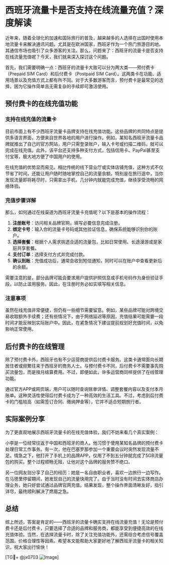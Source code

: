 # 西班牙流量卡是否支持在线流量充值？深度解读

近年来，随着全球化的加速和国际旅行的普及，越来越多的人选择在出国时使用本地流量卡来解决通讯问题。尤其是在欧洲国家，西班牙作为一个热门旅游目的地，其通信市场也吸引了众多游客的关注。那么，问题来了：西班牙的流量卡是否支持在线流量充值呢？今天，我们就来深入探讨这个问题。

首先，我们需要明确一点：西班牙的流量卡大致可以分为两大类——预付费卡（Prepaid SIM Card）和后付费卡（Postpaid SIM Card）。这两类卡在功能、适用场景以及充值方式上都有所不同。对于大多数游客而言，预付费卡是最常见的选择，因为它操作简单且无需复杂的手续即可激活使用。

## 预付费卡的在线充值功能

### 支持在线充值的流量卡

目前市面上有不少西班牙流量卡品牌支持在线充值功能。这些品牌的共同特点是提供多语言界面，方便来自世界各地的用户进行操作。例如，某知名西班牙流量卡品牌就推出了自己的官方网站，用户只需登录账户，输入卡号或扫描二维码，就可以完成在线充值。此外，该平台还支持多种支付方式，包括信用卡、PayPal甚至支付宝等，极大地方便了中国用户的使用。

在线充值的优势显而易见。相比传统的线下营业厅或实体店铺充值，这种方式不仅节省了时间，还能让用户随时随地掌控自己的流量余额。特别是在旅行途中，当你发现流量即将耗尽时，只需拿出手机，几分钟内就能完成充值，继续享受流畅的网络体验。

### 充值步骤详解

那么，如何通过在线渠道为西班牙流量卡充值呢？以下是基本的操作流程：

1. **注册账号**：访问相关品牌官网，填写必要信息完成注册。
2. **绑定卡号**：输入你的流量卡号码或其他验证信息，确保系统能够识别你的账户。
3. **选择套餐**：根据个人需求挑选合适的流量包，比如日常使用、长途漫游或是家庭共享套餐。
4. **支付订单**：选择支付方式并完成付款。
5. **确认到账**：充值成功后，通常会收到短信通知，同时可以在账户中查看更新后的余额。

需要注意的是，部分品牌可能会要求用户提供护照信息或手机号码作为身份验证手段，以防止滥用服务。因此，在注册时务必如实填写相关信息。

### 注意事项

虽然在线充值非常便捷，但仍有一些细节需要留意。例如，某些品牌可能对跨境交易收取额外手续费；还有些情况下，由于网络延迟等原因，充值结果可能需要一段时间才能反映到实际账户中。因此，在紧急情况下建议提前规划好充值时间，以免影响正常使用。

## 后付费卡的在线管理

除了预付费卡外，西班牙也有不少运营商提供后付费卡服务。这类卡通常面向长期居住者或频繁往来于西班牙的商务人士。与预付费卡不同，后付费卡不需要事先购买流量包，而是按月结算费用。不过，即便如此，许多运营商同样提供了在线管理功能。

通过官方APP或网页端，用户可以随时查询账单详情、调整套餐内容以及支付本月账单。这种灵活性使得后付费卡成为了一种高效的生活工具。不过，考虑到后付费卡的门槛较高（如需签订合同、缴纳押金等），它并不适合短期旅行者。

## 实际案例分享

为了更直观地展示西班牙流量卡的在线充值体验，我们不妨来看几个真实案例：

小李是一位经常往返于中国和西班牙的商人。他习惯于使用某知名品牌的预付费卡处理日常工作事务。有一次，他在巴塞罗那参加一个重要会议时突然发现流量不足。情急之下，他打开了手机上的品牌APP，仅用了不到五分钟就完成了5GB流量包的购买。整个过程顺畅无阻，让他对这个品牌的服务赞不绝口。

另一位网友则分享了自己的经历：她是一名自由职业者，喜欢一边旅行一边写作。在马德里停留期间，她发现自己的流量快用完了。由于当时没有时间去实体商店办理业务，她只好尝试通过品牌官网充值。结果发现，整个操作界面清晰友好，指引详尽，最终顺利解决了燃眉之急。

## 总结

综上所述，答案是肯定的——西班牙的流量卡确实支持在线流量充值！无论是预付费卡还是后付费卡，只要选择了合适的品牌和服务商，都能享受到便捷高效的在线充值体验。当然，在选择流量卡时，除了关注充值功能外，还需综合考虑信号覆盖范围、价格合理性等因素。希望本文能帮助大家更好地了解西班牙流量卡的相关知识，祝大家出行愉快！

[TG💪+ @jx0703 ![Image](https://github.com/user-attachments/assets/dbca1d08-cadb-493c-b0ec-ad6f7a83f270)]